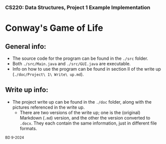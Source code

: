 ### CS220: Data Structures, Project 1 Example Implementation
# Conway's Game of Life

## General info:
- The source code for the program can be found in the `./src` folder.
- Both `./src/Main.java` and `./src/GUI.java` are executable.
- Info on how to use the program can be found in section II of the write up (`./doc/Project\ 1\ Write\ up.md`).

## Write up info:
- The project write up can be found in the `./doc` folder, along with the pictures referenced in the write up.
  - There are two versions of the write up; one is the (original) Markdown (`.md`) version, and the other the version converted to `.docx`. They each contain the same information, just in different file formats.

<sub>BD 9-2024</sub>
